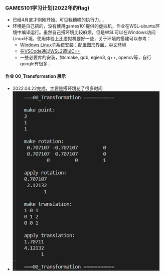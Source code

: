### GAMES101学习计划(2022年的flag)
* 已经4月底才刚刚开始，可见我糟糕的执行力....
* 环境是自己搭的，没有使用games101提供的虚拟机，作业在WSL-ubuntu环境中编译运行。虽然自己搭环境比较麻烦，但是WSL可以在Windows访问Linux环境，使用体验上比虚拟机要好一些，关于环境的搭建可以参考：
    * [Windows Linux子系统安装：配置图形界面、中文环境](https://zhuanlan.zhihu.com/p/170210673)
    * [在VSCode通过WSL2调试C++](https://blog.csdn.net/SuGeLaInys/article/details/99934184)
    * 一些必要库的安装，如cmake, gdb, egien3, g++, opencv等，自行google有很多...

#### 作业 00_Transformation 展示
* 2022.04.22完成，主要是搭环境花了很多时间
* ![image](https://github.com/SiberiaYaKing/LearnGames101/blob/master/README_IMG/00.png)